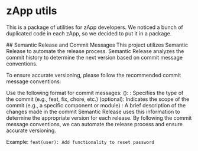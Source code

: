 # zApp utils

This is a package of utilities for zApp developers. We noticed a bunch of duplicated code in each zApp, so we decided to put it in a package.

<!-- Semantic Release is currently disabled - to enable, update CircleCi config.yml -->

## Semantic Release and Commit Messages
This project utilizes Semantic Release to automate the release process. Semantic Release analyzes the commit history to determine the next version based on commit message conventions.

To ensure accurate versioning, please follow the recommended commit message conventions:

Use the following format for commit messages: <type>(<scope>): <subject>
<type>: Specifies the type of the commit (e.g., feat, fix, chore, etc.)
<scope> (optional): Indicates the scope of the commit (e.g., a specific component or module)
<subject>: A brief description of the changes made in the commit
Semantic Release uses this information to determine the appropriate version for each release. By following the commit message conventions, we can automate the release process and ensure accurate versioning.

Example: `feat(user): Add functionality to reset password`
